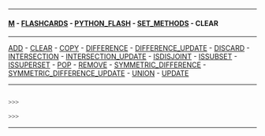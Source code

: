 
---

#### [M](https://github.com/ttltrk/TTT/blob/master/menu.md) - [FLASHCARDS](https://github.com/ttltrk/TTT/tree/master/FLASHCARDS/FLASHCARDS.md) - [PYTHON_FLASH](https://github.com/ttltrk/TTT/tree/master/FLASHCARDS/PYTHON_FLASH/PYTHON_FLASH.md) - [SET_METHODS](https://github.com/ttltrk/TTT/tree/master/FLASHCARDS/PYTHON_FLASH/SET_METHODS/SET_METHODS.md) - CLEAR

---

[ADD](https://github.com/ttltrk/TTT/tree/master/FLASHCARDS/PYTHON_FLASH/SET_METHODS/ADD.md) -
[CLEAR](https://github.com/ttltrk/TTT/tree/master/FLASHCARDS/PYTHON_FLASH/SET_METHODS/CLEAR.md) -
[COPY](https://github.com/ttltrk/TTT/tree/master/FLASHCARDS/PYTHON_FLASH/SET_METHODS/COPY.md) -
[DIFFERENCE](https://github.com/ttltrk/TTT/tree/master/FLASHCARDS/PYTHON_FLASH/SET_METHODS/DIFFERENCE.md) -
[DIFFERENCE_UPDATE](https://github.com/ttltrk/TTT/tree/master/FLASHCARDS/PYTHON_FLASH/SET_METHODS/DIFFERENCE_UPDATE.md) -
[DISCARD](https://github.com/ttltrk/TTT/tree/master/FLASHCARDS/PYTHON_FLASH/SET_METHODS/DISCARD.md) -
[INTERSECTION](https://github.com/ttltrk/TTT/tree/master/FLASHCARDS/PYTHON_FLASH/SET_METHODS/INTERSECTION.md) -
[INTERSECTION_UPDATE](https://github.com/ttltrk/TTT/tree/master/FLASHCARDS/PYTHON_FLASH/SET_METHODS/INTERSECTION_UPDATE.md) -
[ISDISJOINT](https://github.com/ttltrk/TTT/tree/master/FLASHCARDS/PYTHON_FLASH/SET_METHODS/ISDISJOINT.md) -
[ISSUBSET](https://github.com/ttltrk/TTT/tree/master/FLASHCARDS/PYTHON_FLASH/SET_METHODS/ISSUBSET.md) -
[ISSUPERSET](https://github.com/ttltrk/TTT/tree/master/FLASHCARDS/PYTHON_FLASH/SET_METHODS/ISSUPERSET.md) -
[POP](https://github.com/ttltrk/TTT/tree/master/FLASHCARDS/PYTHON_FLASH/SET_METHODS/POP.md) -
[REMOVE](https://github.com/ttltrk/TTT/tree/master/FLASHCARDS/PYTHON_FLASH/SET_METHODS/REMOVE.md) -
[SYMMETRIC_DIFFERENCE](https://github.com/ttltrk/TTT/tree/master/FLASHCARDS/PYTHON_FLASH/SET_METHODS/SYMMETRIC_DIFFERENCE.md) -
[SYMMETRIC_DIFFERENCE_UPDATE](https://github.com/ttltrk/TTT/tree/master/FLASHCARDS/PYTHON_FLASH/SET_METHODS/SYMMETRIC_DIFFERENCE_UPDATE.md) -
[UNION](https://github.com/ttltrk/TTT/tree/master/FLASHCARDS/PYTHON_FLASH/SET_METHODS/UNION.md) -
[UPDATE](https://github.com/ttltrk/TTT/tree/master/FLASHCARDS/PYTHON_FLASH/SET_METHODS/UPDATE.md)

---

```py

>>>

>>>
```

---
